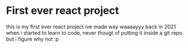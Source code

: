 # First ever react project

this is my first ever react project ive made way waaaayyy back in 2021 when i started to learn to code, never thougt of putting it inside a git repo but i figure why not :p

